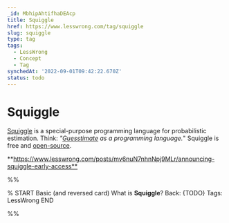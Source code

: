 ```yaml
---
_id: MbhipAhtifhaDEAcp
title: Squiggle
href: https://www.lesswrong.com/tag/squiggle
slug: squiggle
type: tag
tags:
  - LessWrong
  - Concept
  - Tag
synchedAt: '2022-09-01T09:42:22.670Z'
status: todo
---
```


# Squiggle

[Squiggle](https://quantifieduncertainty.org/careers) is a special-purpose programming language for probabilistic estimation. Think: *"*[*Guesstimate*](https://getguesstimate.com/) *as a programming language.*" Squiggle is free and [open-source](https://github.com/quantified-uncertainty/squiggle).

**<https://www.lesswrong.com/posts/mv6nuN7nhnNpj9MLr/announcing-squiggle-early-access**>


%%

% START
Basic (and reversed card)
What is **Squiggle**?
Back: {TODO}
Tags: LessWrong
END
<!--ID: 1663156967606-->


%%
	
